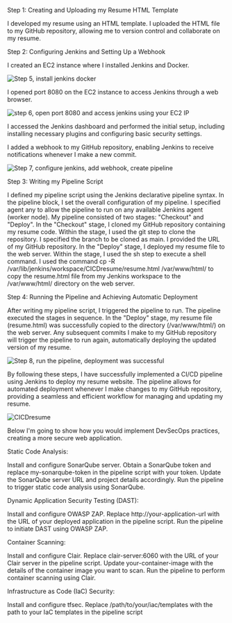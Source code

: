 Step 1: Creating and Uploading my Resume HTML Template

I developed my resume using an HTML template.
I uploaded the HTML file to my GitHub repository, allowing me to version control and collaborate on my resume.

Step 2: Configuring Jenkins and Setting Up a Webhook

I created an EC2 instance where I installed Jenkins and Docker.

![Step 5, install jenkins   docker](https://github.com/cloudsecakosa/CICD-resume/assets/91312467/436477cf-a95a-4e1c-8f66-950f715c5d80)

I opened port 8080 on the EC2 instance to access Jenkins through a web browser.

![step 6, open port 8080 and access jenkins using your EC2 IP](https://github.com/cloudsecakosa/CICD-resume/assets/91312467/2dfacaaf-f2ed-4204-bd3a-ac08411c96db)

I accessed the Jenkins dashboard and performed the initial setup, including installing necessary plugins and configuring basic security settings.

I added a webhook to my GitHub repository, enabling Jenkins to receive notifications whenever I make a new commit.

![Step 7, configure jenkins, add webhook, create pipeline](https://github.com/cloudsecakosa/CICD-resume/assets/91312467/6825d512-ef9e-49d3-a201-2ce7be956d9b)

Step 3: Writing my Pipeline Script

I defined my pipeline script using the Jenkins declarative pipeline syntax.
In the pipeline block, I set the overall configuration of my pipeline.
I specified agent any to allow the pipeline to run on any available Jenkins agent (worker node).
My pipeline consisted of two stages: "Checkout" and "Deploy".
In the "Checkout" stage, I cloned my GitHub repository containing my resume code.
Within the stage, I used the git step to clone the repository.
I specified the branch to be cloned as main.
I provided the URL of my GitHub repository.
In the "Deploy" stage, I deployed my resume file to the web server.
Within the stage, I used the sh step to execute a shell command.
I used the command cp -R /var/lib/jenkins/workspace/CICDresume/resume.html /var/www/html/ to copy the resume.html file from my Jenkins workspace to the /var/www/html/ directory on the web server.

Step 4: Running the Pipeline and Achieving Automatic Deployment

After writing my pipeline script, I triggered the pipeline to run.
The pipeline executed the stages in sequence.
In the "Deploy" stage, my resume file (resume.html) was successfully copied to the directory (/var/www/html/) on the web server.
Any subsequent commits I make to my GitHub repository will trigger the pipeline to run again, automatically deploying the updated version of my resume.

![Step 8, run the pipeline, deployment was successful](https://github.com/cloudsecakosa/CICD-resume/assets/91312467/752e7cfd-cb63-4c3d-b417-10df07a030c0)

By following these steps, I have successfully implemented a CI/CD pipeline using Jenkins to deploy my resume website. The pipeline allows for automated deployment whenever I make changes to my GitHub repository, providing a seamless and efficient workflow for managing and updating my resume.

![CICDresume](https://github.com/cloudsecakosa/CICD-resume/assets/91312467/8f0259a0-e7f0-402f-83be-2ca3fe2c4b0f)




Below I'm going to show how you would implement DevSecOps practices, creating a more secure web application.

Static Code Analysis:

Install and configure SonarQube server.
Obtain a SonarQube token and replace my-sonarqube-token in the pipeline script with your token.
Update the SonarQube server URL and project details accordingly.
Run the pipeline to trigger static code analysis using SonarQube.

Dynamic Application Security Testing (DAST):

Install and configure OWASP ZAP.
Replace http://your-application-url with the URL of your deployed application in the pipeline script.
Run the pipeline to initiate DAST using OWASP ZAP.

Container Scanning:

Install and configure Clair.
Replace clair-server:6060 with the URL of your Clair server in the pipeline script.
Update your-container-image with the details of the container image you want to scan.
Run the pipeline to perform container scanning using Clair.

Infrastructure as Code (IaC) Security:

Install and configure tfsec.
Replace /path/to/your/iac/templates with the path to your IaC templates in the pipeline script

